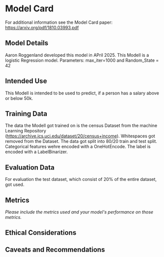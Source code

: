 # Model Card

For additional information see the Model Card paper: https://arxiv.org/pdf/1810.03993.pdf

## Model Details
Aaron Roggenland developed this model in APril 2025. This Modell is a logistic Regression model. Parameters: max_iter=1000 and Random_State = 42
## Intended Use
This Modell is intended to be used to predict, if a person has a salary above or below 50k. 

## Training Data
The data the Modell got trained on is the census Dataset from the machine Learning Repository (https://archive.ics.uci.edu/dataset/20/census+income). Whitespaces got removed from the Dataset.
The data got split into 80/20 train and test split. Categorical features wehre encoded with a OneHotEncode. The label is encoded with a LabelBinarizer.


## Evaluation Data
For evaluation the test dataset, which consist of 20% of the entire dataset, got used.


## Metrics
_Please include the metrics used and your model's performance on those metrics._

## Ethical Considerations

## Caveats and Recommendations
